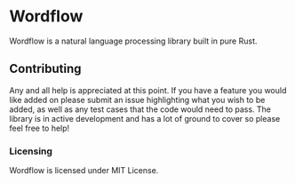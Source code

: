 # Wordflow
Wordflow is a natural language processing library built in pure Rust.

## Contributing
Any and all help is appreciated at this point. If you have a feature you would like added on please submit an issue highlighting what you wish to be added, as well as any test cases that the code would need to pass. The library is in active development and has a lot of ground to cover so please feel free to help!

### Licensing
Wordflow is licensed under MIT License.